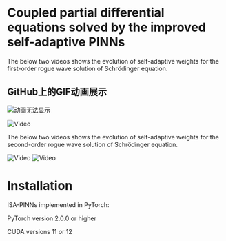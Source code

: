 # Coupled partial differential equations solved by the improved self-adaptive PINNs

The below two videos shows the evolution of self-adaptive weights for the first-order rogue wave solution of Schrödinger equation.

<!DOCTYPE html>
<html>
<head>
    <title>显示GIF动画</title>
</head>
<body>
    <h2>GitHub上的GIF动画展示</h2>
    <img src="https://github.com/hucmwf/coupsa/raw/master/sa-sch1st-animation.gif" alt="动画无法显示">
</body>
</html>

![Video](https://github.com/hucmwf/coupsa/raw/master/sa-sch1st-animation.gif)

The below two videos shows the evolution of self-adaptive weights for the second-order rogue wave solution of Schrödinger equation.

![Video](https://github.com/hucmwf/coupsa/raw/master/sa-sch2nd-animation.gif)
![Video](https://github.com/hucmwf/coupsa/raw/master/sa-sch2nd-v-animation.gif)


# Installation
ISA-PINNs implemented in PyTorch:

PyTorch version 2.0.0 or higher

CUDA versions 11 or 12
